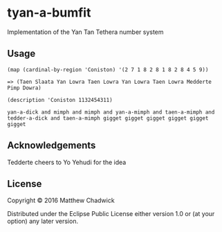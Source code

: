 # tyan-a-bumfit

Implementation of the Yan Tan Tethera number system

## Usage

```(map (cardinal-by-region 'Coniston) '(2 7 1 8 2 8 1 8 2 8 4 5 9))```

```=> (Taen Slaata Yan Lowra Taen Lowra Yan Lowra Taen Lowra Medderte Pimp Dowra)```

```(description 'Coniston 1132454311)```

```yan-a-dick and mimph and mimph and yan-a-mimph and taen-a-mimph and tedder-a-dick and taen-a-mimph gigget gigget gigget gigget gigget gigget```


## Acknowledgements

Tedderte cheers to Yo Yehudi for the idea

## License

Copyright © 2016 Matthew Chadwick

Distributed under the Eclipse Public License either version 1.0 or (at
your option) any later version.
